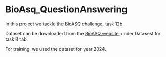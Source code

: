 # BioAsq_QuestionAnswering


In this project we tackle the BioASQ challenge, task 12b. 

Dataset can be downloaded from the [BioASQ  website](http://participants-area.bioasq.org/datasets/), under Datasest for task B tab.

For training, we used the dataset for year 2024.